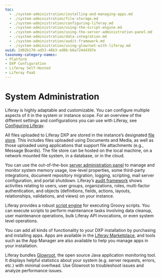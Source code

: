 ```yaml
---
toc:
  - ./system-administration/installing-and-managing-apps.md
  - ./system-administration/file-storage.md
  - ./system-administration/configuring-liferay.md
  - ./system-administration/using-the-script-engine.md
  - ./system-administration/using-the-server-administration-panel.md
  - ./system-administration/data-integration.md
  - ./system-administration/audit-framework.md
  - ./system-administration/using-glowroot-with-liferay.md
uuid: 2d02b170-ad53-48b3-ad0b-b6a72444397e
taxonomy-category-names:
- Platform
- DXP Configuration
- Liferay Self-Hosted
- Liferay PaaS
---
```

# System Administration

Liferay is highly adaptable and customizable. You can configure multiple aspects of it in the system or instance scope. For an overview of the different settings and configurations you can use with Liferay, see [Configuring Liferay](./system-administration/configuring-liferay.md).

All files uploaded to Liferay DXP are stored in the instance’s designated [file store](./system-administration/file-storage.md). This includes files uploaded using Documents and Media, as well as those uploaded using applications that support file attachments (e.g., Message Boards). The file store can be hosted on the local machine, on a network mounted file system, in a database, or in the cloud.

You can use the out-of-the-box [server administration panel](./system-administration/using-the-server-administration-panel.md) to manage and monitor system memory usage, low-level properties, some third-party integrations, document repository migration, logging, scripting, mail server configuration, and portal shutdown. Liferay’s [audit framework](./system-administration/audit-framework.md) shows activities relating to users, user groups, organizations, roles, multi-factor authentication, and objects (definitions, fields, actions, layouts, relationships, validations, and views) on your instance.

Liferay provides a robust [script engine](./system-administration/using-the-script-engine.md) for executing Groovy scripts. You can execute scripts to perform maintenance tasks involving data cleanup, user maintenance operations, bulk Liferay API invocations, or even system level operations.

You can add all kinds of functionality to your DXP installation by purchasing and installing apps. Apps are available in the [Liferay Marketplace](./system-administration/installing-and-managing-apps.md), and tools such as the App Manager are also available to help you manage apps in your installation.

Liferay bundles [Glowroot](./system-administration/using-glowroot-with-liferay.md), the open source Java application monitoring tool. It displays helpful statistics about your system (e.g. server requests, errors, etc.) with minimal overhead. Use Glowroot to troubleshoot issues and analyze performance issues.